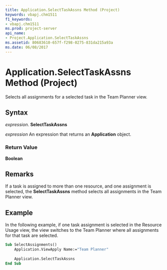 ```yaml
---
title: Application.SelectTaskAssns Method (Project)
keywords: vbapj.chm1511
f1_keywords:
- vbapj.chm1511
ms.prod: project-server
api_name:
- Project.Application.SelectTaskAssns
ms.assetid: 80683610-657f-f298-0275-831da215a93a
ms.date: 06/08/2017
---
```



# Application.SelectTaskAssns Method (Project)

Selects all assignments for a selected task in the Team Planner view.


## Syntax

 _expression_. **SelectTaskAssns**

 _expression_ An expression that returns an **Application** object.


### Return Value

 **Boolean**


## Remarks

If a task is assigned to more than one resource, and one assignment is selected, the **SelectTaskAssns** method selects all assignments in the Team Planner view.


## Example

In the following example, if one task assignment is selected in the Resource Usage view, the view switches to the Team Planner where all assignments for that task are selected.


```vb
Sub SelectAssignments() 
    Application.ViewApply Name:="Team Planner" 
 
    Application.SelectTaskAssns 
End Sub
```


